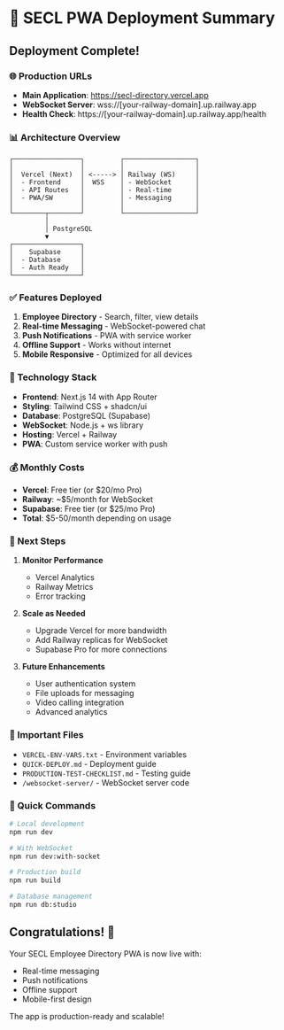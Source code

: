 # 🎉 SECL PWA Deployment Summary

## Deployment Complete! 

### 🌐 Production URLs
- **Main Application**: https://secl-directory.vercel.app
- **WebSocket Server**: wss://[your-railway-domain].up.railway.app
- **Health Check**: https://[your-railway-domain].up.railway.app/health

### 📊 Architecture Overview
```
┌─────────────────┐         ┌──────────────────┐
│                 │         │                  │
│  Vercel (Next)  │ <-----> │ Railway (WS)     │
│  - Frontend     │  WSS    │ - WebSocket      │
│  - API Routes   │         │ - Real-time      │
│  - PWA/SW       │         │ - Messaging      │
│                 │         │                  │
└────────┬────────┘         └──────────────────┘
         │
         │ PostgreSQL
         ▼
┌─────────────────┐
│    Supabase     │
│  - Database     │
│  - Auth Ready   │
└─────────────────┘
```

### ✅ Features Deployed
1. **Employee Directory** - Search, filter, view details
2. **Real-time Messaging** - WebSocket-powered chat
3. **Push Notifications** - PWA with service worker
4. **Offline Support** - Works without internet
5. **Mobile Responsive** - Optimized for all devices

### 🔧 Technology Stack
- **Frontend**: Next.js 14 with App Router
- **Styling**: Tailwind CSS + shadcn/ui
- **Database**: PostgreSQL (Supabase)
- **WebSocket**: Node.js + ws library
- **Hosting**: Vercel + Railway
- **PWA**: Custom service worker with push

### 💰 Monthly Costs
- **Vercel**: Free tier (or $20/mo Pro)
- **Railway**: ~$5/month for WebSocket
- **Supabase**: Free tier (or $25/mo Pro)
- **Total**: $5-50/month depending on usage

### 🚀 Next Steps
1. **Monitor Performance**
   - Vercel Analytics
   - Railway Metrics
   - Error tracking

2. **Scale as Needed**
   - Upgrade Vercel for more bandwidth
   - Add Railway replicas for WebSocket
   - Supabase Pro for more connections

3. **Future Enhancements**
   - User authentication system
   - File uploads for messaging
   - Video calling integration
   - Advanced analytics

### 📝 Important Files
- `VERCEL-ENV-VARS.txt` - Environment variables
- `QUICK-DEPLOY.md` - Deployment guide
- `PRODUCTION-TEST-CHECKLIST.md` - Testing guide
- `/websocket-server/` - WebSocket server code

### 🎯 Quick Commands
```bash
# Local development
npm run dev

# With WebSocket
npm run dev:with-socket

# Production build
npm run build

# Database management
npm run db:studio
```

## Congratulations! 🎊

Your SECL Employee Directory PWA is now live with:
- Real-time messaging
- Push notifications
- Offline support
- Mobile-first design

The app is production-ready and scalable!
